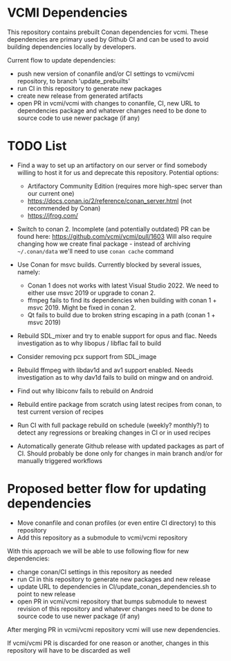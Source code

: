 # VCMI Dependencies

This repository contains prebuilt Conan dependencies for vcmi. These dependencies are primary used by Github CI and can be used to avoid building dependencies locally by developers.

Current flow to update dependencies:
- push new version of conanfile and/or CI settings to vcmi/vcmi repository, to branch 'update_prebuilts'
- run CI in this repository to generate new packages
- create new release from generated artifacts
- open PR in vcmi/vcmi with changes to conanfile, CI, new URL to dependencies package and whatever changes need to be done to source code to use newer package (if any)

# TODO List

- Find a way to set up an artifactory on our server or find somebody willing to host it for us and deprecate this repository. Potential options:
  - Artifactory Community Edition (requires more high-spec server than our current one)
  - https://docs.conan.io/2/reference/conan_server.html (not recommended by Conan)
  - https://jfrog.com/

- Switch to conan 2. Incomplete (and potentially outdated) PR can be found here: https://github.com/vcmi/vcmi/pull/1603 Will also require changing how we create final package - instead of archiving `~/.conan/data` we'll need to use `conan cache` command

- Use Conan for msvc builds. Currently blocked by several issues, namely:
  - Conan 1 does not works with latest Visual Studio 2022. We need to either use msvc 2019 or upgrade to conan 2.
  - ffmpeg fails to find its dependencies when building with conan 1 + msvc 2019. Might be fixed in conan 2.
  - Qt fails to build due to broken string escaping in a path (conan 1 + msvc 2019)

- Rebuild SDL_mixer and try to enable support for opus and flac. Needs investigation as to why libopus / libflac fail to build

- Consider removing pcx support from SDL_image

- Rebuild ffmpeg with libdav1d and av1 support enabled. Needs investigation as to why dav1d fails to build on mingw and on android.

- Find out why libiconv fails to rebuild on Android

- Rebuild entire package from scratch using latest recipes from conan, to test current version of recipes

- Run CI with full package rebuild on schedule (weekly? monthly?) to detect any regressions or breaking changes in CI or in used recipes

- Automatically generate Github release with updated packages as part of CI. Should probably be done only for changes in main branch and/or for manually triggered workflows

# Proposed better flow for updating dependencies

- Move conanfile and conan profiles (or even entire CI directory) to this repository
- Add this repository as a submodule to vcmi/vcmi repository

With this approach we will be able to use following flow for new dependencies:
- change conan/CI settings in this repository as needed
- run CI in this repository to generate new packages and new release
- update URL to dependencies in CI/update_conan_dependencies.sh to point to new release
- open PR in vcmi/vcmi repository that bumps submodule to newest revision of this repository and whatever changes need to be done to source code to use newer package (if any)

After merging PR in vcmi/vcmi repository vcmi will use new dependencies.

If vcmi/vcmi PR is discarded for one reason or another, changes in this repository will have to be discarded as well